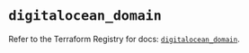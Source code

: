 # `digitalocean_domain`

Refer to the Terraform Registry for docs: [`digitalocean_domain`](https://registry.terraform.io/providers/digitalocean/digitalocean/2.45.0/docs/resources/domain).
